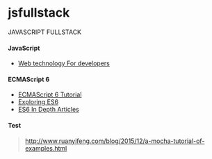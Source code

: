 # jsfullstack
JAVASCRIPT FULLSTACK

#### JavaScript

- [Web technology For developers](https://developer.mozilla.org/zh-CN/docs/Web/JavaScript)


#### ECMAScript 6
- [ECMAScript 6 Tutorial](http://es6.ruanyifeng.com/) 
- [Exploring ES6 ](http://exploringjs.com/es6/index.html)
- [ES6 In Depth Articles](https://hacks.mozilla.org/category/es6-in-depth/)






#### Test

> http://www.ruanyifeng.com/blog/2015/12/a-mocha-tutorial-of-examples.html
